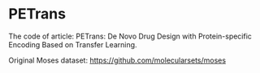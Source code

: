 # PETrans
The code of article: PETrans: De Novo Drug Design with Protein-specific Encoding Based on Transfer Learning.

Original Moses dataset:
https://github.com/molecularsets/moses
